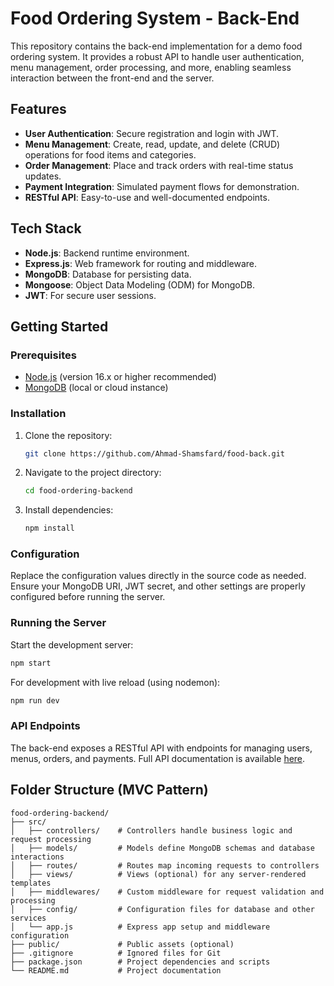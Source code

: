 # Food Ordering System - Back-End

This repository contains the back-end implementation for a demo food ordering system. It provides a robust API to handle user authentication, menu management, order processing, and more, enabling seamless interaction between the front-end and the server.

## Features
- **User Authentication**: Secure registration and login with JWT.
- **Menu Management**: Create, read, update, and delete (CRUD) operations for food items and categories.
- **Order Management**: Place and track orders with real-time status updates.
- **Payment Integration**: Simulated payment flows for demonstration.
- **RESTful API**: Easy-to-use and well-documented endpoints.

## Tech Stack
- **Node.js**: Backend runtime environment.
- **Express.js**: Web framework for routing and middleware.
- **MongoDB**: Database for persisting data.
- **Mongoose**: Object Data Modeling (ODM) for MongoDB.
- **JWT**: For secure user sessions.

## Getting Started

### Prerequisites
- [Node.js](https://nodejs.org/) (version 16.x or higher recommended)
- [MongoDB](https://www.mongodb.com/) (local or cloud instance)

### Installation
1. Clone the repository:
   ```bash
   git clone https://github.com/Ahmad-Shamsfard/food-back.git
   ```
2. Navigate to the project directory:
   ```bash
   cd food-ordering-backend
   ```
3. Install dependencies:
   ```bash
   npm install
   ```

### Configuration
Replace the configuration values directly in the source code as needed. Ensure your MongoDB URI, JWT secret, and other settings are properly configured before running the server.

### Running the Server
Start the development server:
```bash
npm start
```

For development with live reload (using nodemon):
```bash
npm run dev
```

### API Endpoints
The back-end exposes a RESTful API with endpoints for managing users, menus, orders, and payments. Full API documentation is available [here](#).

## Folder Structure (MVC Pattern)
```
food-ordering-backend/
├── src/
│   ├── controllers/    # Controllers handle business logic and request processing
│   ├── models/         # Models define MongoDB schemas and database interactions
│   ├── routes/         # Routes map incoming requests to controllers
│   ├── views/          # Views (optional) for any server-rendered templates
│   ├── middlewares/    # Custom middleware for request validation and processing
│   ├── config/         # Configuration files for database and other services
│   └── app.js          # Express app setup and middleware configuration
├── public/             # Public assets (optional)
├── .gitignore          # Ignored files for Git
├── package.json        # Project dependencies and scripts
└── README.md           # Project documentation
```
